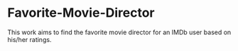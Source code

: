 # Favorite-Movie-Director
This work aims to find the favorite movie director for an IMDb user based on his/her ratings. 
